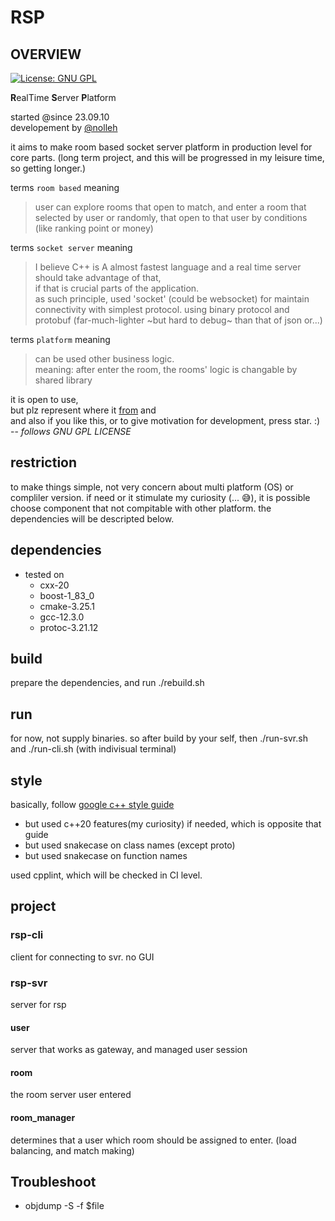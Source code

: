 # RSP
## OVERVIEW

[![License: GNU GPL](https://img.shields.io/badge/License-GNU%20GPL-blue.svg)](https://opensource.org/licenses/gpl-3-0)

**R**ealTime **S**erver **P**latform

started @since 23.09.10  
developement by [@nolleh](mailto:nolleh7707@gmail.com)

it aims to make room based socket server platform in production level for core parts.
(long term project, and this will be progressed in my leisure time, so getting longer.)

terms `room based` meaning
> user can explore rooms that open to match, and enter a room that selected by user or 
> randomly, that open to that user by conditions (like ranking point or money)

terms `socket server` meaning 
> I believe C++ is A almost fastest language and a real time server should take advantage of that,  
> if that is crucial parts of the application.  
> as such principle, used 'socket' (could be websocket) for maintain connectivity with simplest protocol.
> using binary protocol and protobuf (far-much-lighter ~but hard to debug~ than that of json or...)

terms `platform` meaning
> can be used other business logic.  
> meaning: after enter the room, the rooms' logic is changable by shared library

it is open to use,  
but plz represent where it [from](https://github.com/nolleh/rsp) and  
and also if you like this, or to give motivation for development, press star. :)
-- *follows GNU GPL LICENSE*

## restriction
to make things simple, not very concern about multi platform (OS) 
or compliler version.
if need or it stimulate my curiosity (... 😅), it is possible choose component that not compitable with other platform.
the dependencies will be descripted below.  

## dependencies

- tested on
    - cxx-20
    - boost-1_83_0
    - cmake-3.25.1
    - gcc-12.3.0
    - protoc-3.21.12

## build

prepare the dependencies, and run ./rebuild.sh

## run

for now, not supply binaries. so after build by your self, then ./run-svr.sh and ./run-cli.sh (with indivisual terminal)

## style

basically, follow [google c++ style guide](https://google.github.io/styleguide/cppguide.html)
- but used c++20 features(my curiosity) if needed, which is opposite that guide
- but used snakecase on class names (except proto)
- but used snakecase on function names 

used cpplint, which will be checked in CI level.  

## project

### rsp-cli
client for connecting to svr. no GUI 

### rsp-svr
server for rsp

#### user 
server that works as gateway, and managed user session 

#### room
the room server user entered

#### room_manager
determines that a user which room should be assigned to enter.
(load balancing, and match making)

## Troubleshoot
- objdump -S -f $file

